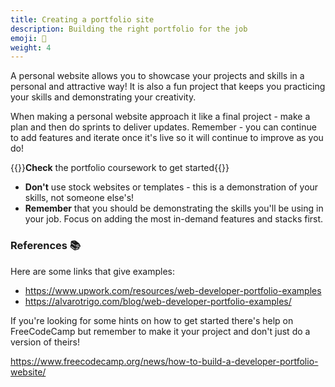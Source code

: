 ```yaml
---
title: Creating a portfolio site
description: Building the right portfolio for the job
emoji: 📂
weight: 4
---
```


A personal website allows you to showcase your projects and skills in a personal and attractive way! It is also a fun project that keeps you practicing your skills and demonstrating your creativity.

When making a personal website approach it like a final project - make a plan and then do sprints to deliver updates. Remember - you can continue to add features and iterate once it's live so it will continue to improve as you do!

{{<note type="tip" title="Remember">}}**Check** the portfolio coursework to get started{{</note>}}

- **Don't** use stock websites or templates - this is a demonstration of your skills, not someone else's!
- **Remember** that you should be demonstrating the skills you'll be using in your job. Focus on adding the most in-demand features and stacks first.

### References 📚

Here are some links that give examples:

- https://www.upwork.com/resources/web-developer-portfolio-examples
- https://alvarotrigo.com/blog/web-developer-portfolio-examples/

If you're looking for some hints on how to get started there's help on FreeCodeCamp but remember to make it your project and don't just do a version of theirs!

https://www.freecodecamp.org/news/how-to-build-a-developer-portfolio-website/
